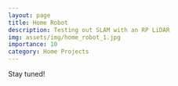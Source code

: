 ```yaml
---
layout: page
title: Home Robot
description: Testing out SLAM with an RP LiDAR
img: assets/img/home_robot_1.jpg
importance: 10
category: Home Projects
---
```


Stay tuned!


